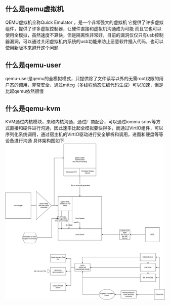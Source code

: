 ## 什么是qemu虚拟机
QEMU虚拟机全称Quick Emulator ，是一个非常强大的虚拟机
它提供了许多虚拟组件，提供了许多虚拟控制器，让硬件直接和虚拟机沟通成为可能
而且它也可以使用全模拟，虽然速度不算快，但是隔离性非常好，目前的漏洞仅仅只有usb控制器漏洞，可以通过关闭虚拟机内系统的usb功能来防止恶意软件插入代码，也可以使用新版本来避开这个问题
## 什么是qemu-user
qemu-user是qemu的全模拟模式，只提供除了文件读写以外的无需root权限的用户态的调用，非常安全，通过mttcg（多线程动态汇编代码生成）可以加速，但是比起qemu依然很慢
## 什么是qemu-kvm
KVM通过内核模块，来和内核沟通，通过厂商配合，可以通过iommu sriov等方式直接和硬件进行沟通，因此速率比起全模拟要快得多，而通过VirtIO组件，可以序列化系统调用，通过宿主机的VirtIO驱动进行安全解析和调用，进而和硬盘等等设备进行沟通
具体架构图如下
![](VT.jpg)